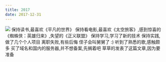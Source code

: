 ```yaml
---
title: 2017
date: 2017-12-31
---
```


![](http://oih7sazbd.bkt.clouddn.com/2017.jpg)
保持读书,最喜欢《平凡的世界》
保持看电影,最喜欢《太空旅客》,感到惊喜的《蜘蛛侠：英雄归来》,失望的《正义联盟》
保持学习,学习了新的技术
保持实践,做了几个个人项目
离职失败,有些后悔
侄子会叫舅舅了 :)
听到了熟悉的歌,感触颇多
买了域名和国内的服务器,并不想备案,先搁着吧
草草的发表了这篇文章,因为要准备
